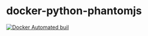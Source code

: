# docker-python-phantomjs

[![Docker Automated buil](https://img.shields.io/docker/automated/a1fred/docker-python-phantomjs.svg?style=flat-square)](https://hub.docker.com/r/a1fred/docker-python-phantomjs/)
